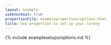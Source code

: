 ```yaml
---
layout: example
useknockout: true
propertiesFile: exampleproperties/options.html
title: Use properties to set up your survey
---
```


{% include examplesetups/options.md %}
